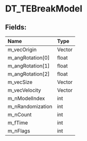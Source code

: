 # DT_TEBreakModel

## Fields:

| Name | Type |
| :--- | :--- |
| m_vecOrigin | Vector |
| m_angRotation[0] | float |
| m_angRotation[1] | float |
| m_angRotation[2] | float |
| m_vecSize | Vector |
| m_vecVelocity | Vector |
| m_nModelIndex | int |
| m_nRandomization | int |
| m_nCount | int |
| m_fTime | int |
| m_nFlags | int |

